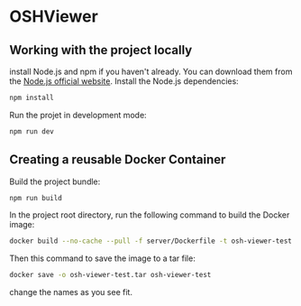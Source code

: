 # OSHViewer

## Working with the project locally
install Node.js and npm if you haven't already. You can download them from the [Node.js official website](https://nodejs.org/).
Install the Node.js dependencies:
```bash
npm install
```
Run the projet in development mode:
```bash
npm run dev
```

## Creating a reusable Docker Container
Build the project bundle:
```bash
npm run build
```
In the project root directory, run the following command to build the Docker image:
```bash
docker build --no-cache --pull -f server/Dockerfile -t osh-viewer-test /home/cr31/OSH/Projects/osh-viewer/
```
Then this command to save the image to a tar file:
```bash
docker save -o osh-viewer-test.tar osh-viewer-test
```
change the names as you see fit.

